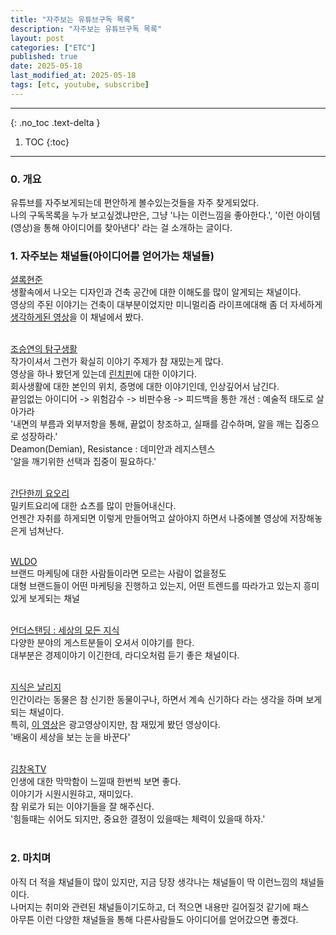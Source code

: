 ```yaml
---
title: "자주보는 유튜브구독 목록"
description: "자주보는 유튜브구독 목록"
layout: post
categories: ["ETC"]
published: true
date: 2025-05-18
last_modified_at: 2025-05-18
tags: [etc, youtube, subscribe]
---
```

---
{: .no_toc .text-delta }

1. TOC
{:toc}
---

<!-- 글의 제목은 ##
    나머지 큰 제목은 ###
    이후 나머지는 3개이상 -->

### 0. 개요
유튜브를 자주보게되는데 편안하게 볼수있는것들을 자주 찾게되었다.<br>
나의 구독목록을 누가 보고싶겠냐만은, 그냥 '나는 이런느낌을 좋아한다.', '이런 아이템(영상)을 통해 아이디어를 찾아낸다' 라는 걸 소개하는 글이다.<br>

### 1. 자주보는 채널들(아이디어를 얻어가는 채널들)
[셜록현준](https://youtube.com/@sherlock_hj?si=7IJhlqp7hoEznUIH)<br>
생활속에서 나오는 디자인과 건축 공간에 대한 이해도를 많이 알게되는 채널이다.<br>
영상의 주된 이야기는 건축이 대부분이었지만 미니멀리즘 라이프에대해 좀 더 자세하게 [생각하게된 영상](https://www.youtube.com/watch?v=VCcHizKK3gc)을 이 채널에서 봤다.<br>
<br>

[조승연의 탐구생활](https://youtube.com/@tamgu?si=acIlK6-Sn8Tk3Egn)<br>
작가이셔서 그런가 확실히 이야기 주제가 참 재밌는게 많다.<br>
영상을 하나 봤던게 있는데 [린치핀](https://www.youtube.com/watch?v=mrd7M54m-Xg)에 대한 이야기다.<br>
회사생활에 대한 본인의 위치, 증명에 대한 이야기인데, 인상깊어서 남긴다.<br> 
끝임없는 아이디어 -> 위험감수 -> 비판수용 -> 피드백을 통한 개선 : 예술적 태도로 살아가라<br>
'내면의 부름과 외부저항을 통해, 끝없이 창조하고, 실패를 감수하며, 알을 깨는 집중으로 성장하라.'<br>
Deamon(Demian), Resistance : 데미안과 레지스텐스<br>
'알을 깨기위한 선택과 집중이 필요하다.'<br>
<br>

[간단한끼 요오리](https://www.youtube.com/@cookduck)<br>
밀키트요리에 대한 쇼츠를 많이 만들어내신다.<br>
언젠간 자취를 하게되면 이렇게 만들어먹고 살아야지 하면서 나중에볼 영상에 저장해놓은게 넘쳐난다.<br>
<br>

[WLDO](https://youtube.com/@wldo100?si=BL21JoMcWlNNgU4W)<br>
브랜드 마케팅에 대한 사람들이라면 모르는 사람이 없을정도<br>
대형 브랜드들이 어떤 마케팅을 진행하고 있는지, 어떤 트렌드를 따라가고 있는지 흥미있게 보게되는 채널<br>
<br>

[언더스탠딩 : 세상의 모든 지식](https://youtube.com/@understanding.?si=yteMh3-ojF7Vhone)<br>
다양한 분야의 게스트분들이 오셔서 이야기를 한다.<br>
대부분은 경제이야기 이긴한데, 라디오처럼 듣기 좋은 채널이다.<br>
<br>

[지식은 날리지](https://youtube.com/@jisikisknowledge1620?si=8yTUCTr0E6dxonr9)<br>
인간이라는 동물은 참 신기한 동물이구나, 하면서 계속 신기하다 라는 생각을 하며 보게되는 채널이다.<br>
특히, [이 영상](https://www.youtube.com/watch?v=Krr8oxEwJt8)은 광고영상이지만, 참 재밌게 봤던 영상이다.<br>
'배움이 세상을 보는 눈을 바꾼다'<br>
<br>

[김창옥TV](https://youtube.com/channel/UCwzJw3PLEcSAPrO4g86iswg?si=iapdVWk04RTJBgSF)<br>
인생에 대한 막막함이 느낄때 한번씩 보면 좋다.<br>
이야기가 시원시원햐고, 재미있다.<br>
참 위로가 되는 이야기들을 잘 해주신다.<br>
'힘들때는 쉬어도 되지만, 중요한 결정이 있을때는 체력이 있을때 하자.'<br>
<br>

### 2. 마치며
아직 더 적을 채널들이 많이 있지만, 지금 당장 생각나는 채널들이 딱 이런느낌의 채널들이다.<br>
나머지는 취미와 관련된 채널들이기도하고, 더 적으면 내용만 길어질것 같기에 패스<br>
아무튼 이런 다양한 채널들을 통해 다른사람들도 아이디어를 얻어갔으면 좋겠다.<br>
<br>